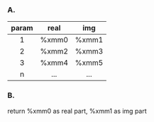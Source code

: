 ### A.

|param|real|img|
|:---:|:--:|:-:|
|1|%xmm0|%xmm1|
|2|%xmm2|%xmm3|
|3|%xmm4|%xmm5|
|n|...|...|

### B.

return %xmm0 as real part, %xmm1 as img part
